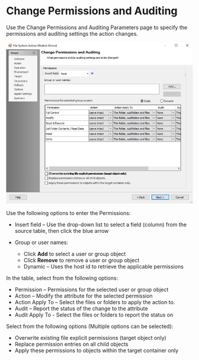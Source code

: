# Change Permissions and Auditing

Use the Change Permissions and Auditing Parameters page to specify the permissions and auditing settings the action changes.

![File System Action Module Wizard Change Permissions and Auditing Parameters page](../../../../../../../static/img/product_docs/accessanalyzer/enterpriseauditor/admin/action/filesystem/parameters/changepermissionsauditing.webp)

Use the following options to enter the Permissions:

- Insert field – Use the drop-down list to select a field (column) from the source table, then click the blue arrow
- Group or user names:

  - Click __Add__ to select a user or group object
  - Click __Remove__ to remove a user or group object
  - Dynamic – Uses the host id to retrieve the applicable permissions

In the table, select from the following options:

- Permission – Permissions for the selected user or group object
- Action – Modify the attribute for the selected permission
- Action Apply To – Select the files or folders to apply the action to.
- Audit – Report the status of the change to the attribute
- Audit Apply To - Select the files or folders to report the status on

Select from the following options (Multiple options can be selected):

- Overwrite existing file explicit permissions (target object only)
- Replace permission entries on all child objects
- Apply these permissions to objects within the target container only
